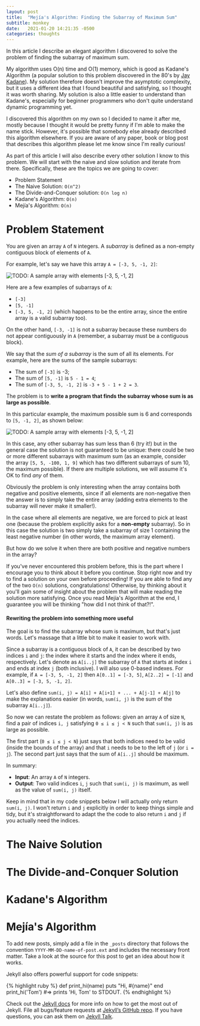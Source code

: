 ```yaml
---
layout: post
title:  "Mejía's Algorithm: Finding the Subarray of Maximum Sum"
subtitle: monkey
date:   2021-01-20 14:21:35 -0500
categories: thoughts
---
```


In this article I describe an elegant algorithm I discovered to solve the problem of finding the subarray of maximum sum.

My algorithm uses O(n) time and O(1) memory, which is good as Kadane's Algorithm (a popular solution to this problem discovered in the 80's by [Jay Kadane](http://www.stat.cmu.edu/~kadane/)). My solution therefore doesn't improve the asymptotic complexity, but it uses a different idea that I found beautiful and satisfying, so I thought it was worth sharing. My solution is also a little easier to understand than Kadane's, especially for beginner programmers who don't quite understand dynamic programming yet.

I discovered this algorithm on my own so I decided to name it after me, mostly because I thought it would be pretty funny if I'm able to make the name stick. However, it's possible that somebody else already described this algorithm elsewhere. If you are aware of any paper, book or blog post that describes this algorithm please let me know since I'm really curious!

As part of this article I will also describe every other solution I know to this problem. We will start with the naive and slow solution and iterate from there. Specifically, these are the topics we are going to cover:

* Problem Statement
* The Naive Solution: `O(n^2)`
* The Divide-and-Conquer solution: `O(n log n)`
* Kadane's Algorithm: `O(n)`
* Mejía's Algorithm: `O(n)`


# Problem Statement

You are given an array `A` of `N` integers. A *subarray* is defined as a non-empty contiguous block of elements of `A`.

For example, let's say we have this array `A = [-3, 5, -1, 2]`:

![TODO: A sample array with elements [-3, 5, -1, 2]]()

Here are a few examples of subarrays of `A`:

* `[-3]`
* `[5, -1]`
* `[-3, 5, -1, 2]` (which happens to be the entire array, since the entire array is a valid subarray too).

On the other hand, `[-3, -1]` is not a subarray because these numbers do not appear contiguously in `A` (remember, a subarray must be a contiguous block).

We say that the *sum of a subarray* is the sum of all its elements. For example, here are the sums of the sample subarrays:

* The sum of `[-3]` is -3;
* The sum of `[5, -1]` is `5 - 1 = 4`;
* The sum of `[-3, 5, -1, 2]` is `-3 + 5 - 1 + 2 = 3`.


The problem is to **write a program that finds the subarray whose sum is as large as possible**.


In this particular example, the maximum possible sum is 6 and corresponds to `[5, -1, 2]`, as shown below:

![TODO: A sample array with elements [-3, 5, -1, 2]]()

In this case, any other subarray has sum less than 6 (try it!) but in the general case the solution is not guaranteed to be unique: there could be two or more different subarrays with maximum sum (as an example, consider the array `[5, 5, -100, 1, 9]` which has two different subarrays of sum 10, the maximum possible). If there are multiple solutions, we will assume it's OK to find *any* of them.

Obviously the problem is only interesting when the array contains both negative and positive elements, since if all elements are non-negative then the answer is to simply take the entire array (adding extra elements to the subarray will never make it smaller!).

In the case where all elements are negative, we are forced to pick at least one (because the problem explicitly asks for a **non-empty** subarray). So in this case the solution is two simply take a subarray of size 1 containing the least negative number (in other words, the maximum array element).

But how do we solve it when there are both positive and negative numbers in the array?

If you've never encountered this problem before, this is the part where I encourage you to think about it before you continue. Stop right now and try to find a solution on your own before proceeding!  If you are able to find any of the two `O(n)` solutions, congratulations! Otherwise, by thinking about it you'll gain some of insight about the problem that will make reading the solution more satisfying. Once you read Mejía's Algorithm at the end, I guarantee you will be thinking "how did I not think of that?!".

#### Rewriting the problem into something more useful

The goal is to find the subarray whose sum is maximum, but that's just words. Let's massage that a little bit to make it easier to work with.

Since a subarray is a contiguous block of `A`, it can be described by two indices `i` and `j`: the index where it starts and the index where it ends, respectively. Let's denote as `A[i..j]` the subarray of `A` that starts at index `i` and ends at index `j` (both inclusive). I will also use 0-based indexes. For example, if `A = [-3, 5, -1, 2]` then `A[0..1] = [-3, 5]`,  `A[2..2] = [-1]` and `A[0..3] = [-3, 5, -1, 2]`.

Let's also define `sum(i, j) = A[i] + A[i+1] + ... + A[j-1] + A[j]` to make the explanations easier (in words, `sum(i, j)` is the sum of the subarray `A[i..j]`).

So now we can restate the problem as follows: given an array `A` of size `N`, find a pair of indices `i, j` satisfying `0 ≤ i ≤ j < N` such that `sum(i, j)` is as large as possible.

The first part (`0 ≤ i ≤ j < N`) just says that both indices need to be valid (inside the bounds of the array) and that `i` needs to be to the left of `j` (or `i = j`). The second part just says that the sum of `A[i..j]` should be maximum.

In summary:

* **Input**: An array `A` of `N` integers.
* **Output**: Two valid indices `i`, `j` such that `sum(i, j)` is maximum, as well as the value of `sum(i, j)` itself.

Keep in mind that in my code snippets below I will actually only return `sum(i, j)`. I won't return `i` and `j` explicitly in order to keep things simple and tidy, but it's straightforward to adapt the the code to also return `i` and `j` if you actually need the indices.

# The Naive Solution

# The Divide-and-Conquer Solution

# Kadane's Algorithm

# Mejía's Algorithm


To add new posts, simply add a file in the `_posts` directory that follows the convention `YYYY-MM-DD-name-of-post.ext` and includes the necessary front matter. Take a look at the source for this post to get an idea about how it works.

Jekyll also offers powerful support for code snippets:

{% highlight ruby %}
def print_hi(name)
  puts "Hi, #{name}"
end
print_hi('Tom')
#=> prints 'Hi, Tom' to STDOUT.
{% endhighlight %}

Check out the [Jekyll docs][jekyll-docs] for more info on how to get the most out of Jekyll. File all bugs/feature requests at [Jekyll’s GitHub repo][jekyll-gh]. If you have questions, you can ask them on [Jekyll Talk][jekyll-talk].

[jekyll-docs]: https://jekyllrb.com/docs/home
[jekyll-gh]:   https://github.com/jekyll/jekyll
[jekyll-talk]: https://talk.jekyllrb.com/
